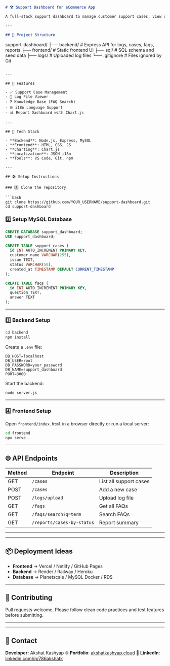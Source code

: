 ```markdown
# 🛠️ Support Dashboard for eCommerce App

A full-stack support dashboard to manage customer support cases, view uploaded logs, browse FAQs, and generate support reports. Built with Node.js, Express, MySQL, and vanilla HTML/JS with Chart.js for visualizations.

---

## 📂 Project Structure

```

support-dashboard/
├── backend/           # Express API for logs, cases, faqs, reports
├── frontend/          # Static frontend UI
├── sql/               # SQL schema and seed data
├── logs/              # Uploaded log files
└── .gitignore         # Files ignored by Git

````

---

## 🚀 Features

- ✅ Support Case Management  
- 📁 Log File Viewer  
- ❓ Knowledge Base (FAQ Search)  
- 🌐 i18n Language Support  
- 📊 Report Dashboard with Chart.js  

---

## 🧰 Tech Stack

- **Backend**: Node.js, Express, MySQL
- **Frontend**: HTML, CSS, JS
- **Charting**: Chart.js
- **Localization**: JSON i18n
- **Tools**: VS Code, Git, npm

---

## 🛠️ Setup Instructions

### 1️⃣ Clone the repository

```bash
git clone https://github.com/YOUR_USERNAME/support-dashboard.git
cd support-dashboard
````

### 2️⃣ Setup MySQL Database

```sql
CREATE DATABASE support_dashboard;
USE support_dashboard;

CREATE TABLE support_cases (
  id INT AUTO_INCREMENT PRIMARY KEY,
  customer_name VARCHAR(255),
  issue TEXT,
  status VARCHAR(50),
  created_at TIMESTAMP DEFAULT CURRENT_TIMESTAMP
);

CREATE TABLE faqs (
  id INT AUTO_INCREMENT PRIMARY KEY,
  question TEXT,
  answer TEXT
);
```

---

### 3️⃣ Backend Setup

```bash
cd backend
npm install
```

Create a `.env` file:

```
DB_HOST=localhost
DB_USER=root
DB_PASSWORD=your_password
DB_NAME=support_dashboard
PORT=3000
```

Start the backend:

```bash
node server.js
```

---

### 4️⃣ Frontend Setup

Open `frontend/index.html` in a browser directly
or run a local server:

```bash
cd frontend
npx serve .
```

---

## 🌐 API Endpoints

| Method | Endpoint                   | Description            |
| ------ | -------------------------- | ---------------------- |
| GET    | `/cases`                   | List all support cases |
| POST   | `/cases`                   | Add a new case         |
| POST   | `/logs/upload`             | Upload log file        |
| GET    | `/faqs`                    | Get all FAQs           |
| GET    | `/faqs/search?q=term`      | Search FAQs            |
| GET    | `/reports/cases-by-status` | Report summary         |

---

---

## 📦 Deployment Ideas

* **Frontend** → Vercel / Netlify / GitHub Pages
* **Backend** → Render / Railway / Heroku
* **Database** → Planetscale / MySQL Docker / RDS

---

## 🙌 Contributing

Pull requests welcome. Please follow clean code practices and test features before submitting.

---

---

## 🔗 Contact

**Developer:** Akshat Kashyap
🌐 **Portfolio**: [akshatkashyap.cloud](http://akshatkashyap.cloud/)
💼 **LinkedIn**: [linkedin.com/in/786akshatk](https://linkedin.com/in/786akshatk)

```
```
